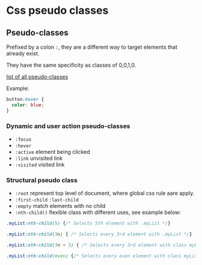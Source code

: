 # Css pseudo classes

## Pseudo-classes

Prefixed by a colon `:`, they are a different way to target elements that
already exist.

They have the same specificity as classes of 0,0,1,0.

[list of all pseudo-classes](https://developer.mozilla.org/en-US/docs/Web/CSS/Pseudo-classes)

Example: 

```css
button:hover {
  color: blue;
}
```

### Dynamic and user action pseudo-classes

- `:focus`
- `:hover`
- `:active` element being clicked
- `:link` unvisited link
- `:visited` visited link

### Structural pseudo class

- `:root` represent top level of document, where global css rule aare apply.
- `:first-child` `:last-child`
- `:empty` match elements with no child
- `:nth-child()` flexible class with different uses, see example below:

```css
.myList:nth-child(5) {/* Selects 5th element with .myList */}

.myList:nth-child(3n) { /* Selects every 3rd element with .myList */}

.myList:nth-child(3n + 3) { /* Selects every 3rd element with class myList, beginning with the 3rd */}

.myList:nth-child(even) {/* Selects every even element with class myList */}
```
